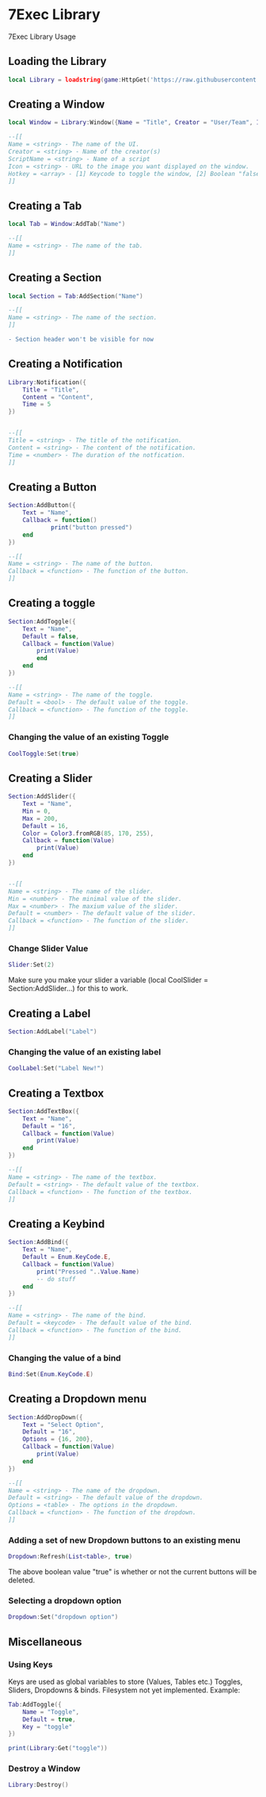 # 7Exec Library
7Exec Library Usage

## Loading the Library
```lua
local Library = loadstring(game:HttpGet('https://raw.githubusercontent.com/Player788/luau1/main/source.lua'))()
```

## Creating a Window
```lua
local Window = Library:Window({Name = "Title", Creator = "User/Team", Icon = "rbxassetid://YourIconId", Hotkey = {"Semicolon",false} })

--[[
Name = <string> - The name of the UI.
Creator = <string> - Name of the creator(s)
ScriptName = <string> - Name of a script
Icon = <string> - URL to the image you want displayed on the window.
Hotkey = <array> - [1] Keycode to toggle the window, [2] Boolean "false" to make the window toggle only.
]]

```

## Creating a Tab
```lua
local Tab = Window:AddTab("Name")

--[[
Name = <string> - The name of the tab.
]]
```

## Creating a Section
```lua
local Section = Tab:AddSection("Name")

--[[
Name = <string> - The name of the section.
]]
```
```diff
- Section header won't be visible for now
```

## Creating a Notification
```lua
Library:Notification({
	Title = "Title",
	Content = "Content",
	Time = 5
})


--[[
Title = <string> - The title of the notification.
Content = <string> - The content of the notification.
Time = <number> - The duration of the notfication.
]]
```



## Creating a Button
```lua
Section:AddButton({
	Text = "Name",
	Callback = function()
      		print("button pressed")
  	end    
})

--[[
Name = <string> - The name of the button.
Callback = <function> - The function of the button.
]]
```


## Creating a toggle
```lua
Section:AddToggle({
	Text = "Name",
	Default = false,
	Callback = function(Value)
		print(Value)
		end
	end
})

--[[
Name = <string> - The name of the toggle.
Default = <bool> - The default value of the toggle.
Callback = <function> - The function of the toggle.
]]
```

### Changing the value of an existing Toggle
```lua
CoolToggle:Set(true)
```

## Creating a Slider
```lua
Section:AddSlider({
	Text = "Name",
	Min = 0,
	Max = 200,
	Default = 16,
	Color = Color3.fromRGB(85, 170, 255),
	Callback = function(Value)
		print(Value)
	end
})


--[[
Name = <string> - The name of the slider.
Min = <number> - The minimal value of the slider.
Max = <number> - The maxium value of the slider.
Default = <number> - The default value of the slider.
Callback = <function> - The function of the slider.
]]
```

### Change Slider Value
```lua
Slider:Set(2)
```
Make sure you make your slider a variable (local CoolSlider = Section:AddSlider...) for this to work.


## Creating a Label
```lua
Section:AddLabel("Label")
```

### Changing the value of an existing label
```lua
CoolLabel:Set("Label New!")
```


## Creating a Textbox
```lua
Section:AddTextBox({
	Text = "Name",
	Default = "16",
	Callback = function(Value)
		print(Value)
	end
})

--[[
Name = <string> - The name of the textbox.
Default = <string> - The default value of the textbox.
Callback = <function> - The function of the textbox.
]]
```


## Creating a Keybind
```lua
Section:AddBind({
	Text = "Name",
	Default = Enum.KeyCode.E,
	Callback = function(Value)
		print("Pressed "..Value.Name)
		-- do stuff
	end    
})

--[[
Name = <string> - The name of the bind.
Default = <keycode> - The default value of the bind.
Callback = <function> - The function of the bind.
]]
```

### Changing the value of a bind
```lua
Bind:Set(Enum.KeyCode.E)
```


## Creating a Dropdown menu
```lua
Section:AddDropDown({
	Text = "Select Option",
	Default = "16",
	Options = {16, 200},
	Callback = function(Value)
		print(Value)
	end
})

--[[
Name = <string> - The name of the dropdown.
Default = <string> - The default value of the dropdown.
Options = <table> - The options in the dropdown.
Callback = <function> - The function of the dropdown.
]]
```

### Adding a set of new Dropdown buttons to an existing menu
```lua
Dropdown:Refresh(List<table>, true)
```

The above boolean value "true" is whether or not the current buttons will be deleted.

### Selecting a dropdown option
```lua
Dropdown:Set("dropdown option")
```

## Miscellaneous

### Using Keys
Keys are used as global variables to store (Values, Tables etc.) Toggles, Sliders, Dropdowns & binds. Filesystem not yet implemented.
Example:
```lua
Tab:AddToggle({
    Name = "Toggle",
    Default = true,
    Key = "toggle"
})
```
```lua
print(Library:Get("toggle"))
```

### Destroy a Window
```lua
Library:Destroy()
```
